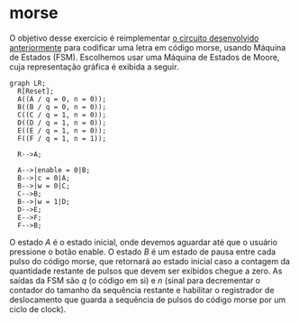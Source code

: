 morse
=====

O objetivo desse exercício é reimplementar 
[o circuito desenvolvido anteriormente](../../morse) para codificar uma letra
em código morse, usando Máquina de Estados (FSM). Escolhemos usar uma Máquina de
Estados de Moore, cuja representação gráfica é exibida a seguir.

```mermaid
graph LR;
  R[Reset];
  A((A / q = 0, n = 0));
  B((B / q = 0, n = 0));
  C((C / q = 1, n = 0));
  D((D / q = 1, n = 0));
  E((E / q = 1, n = 0));
  F((F / q = 1, n = 1));
                             
  R-->A;
                                  
  A-->|enable = 0|B;
  B-->|c = 0|A;
  B-->|w = 0|C;
  C-->B;
  B-->|w = 1|D;
  D-->E;
  E-->F;
  F-->B;
```

O estado $A$ é o estado inicial, onde devemos aguardar até que o
usuário pressione o botão $\textrm{enable}$. O estado $B$ é um
estado de pausa entre cada pulso do código morse, que retornará ao
estado inicial caso a contagem da quantidade restante de pulsos que
devem ser exibidos chegue a zero. As saídas da FSM são $q$ (o 
código em si) e $n$ (sinal para decrementar o contador do tamanho da
sequência restante e habilitar o registrador de deslocamento que guarda
a sequência de pulsos do código morse por um ciclo de clock).
